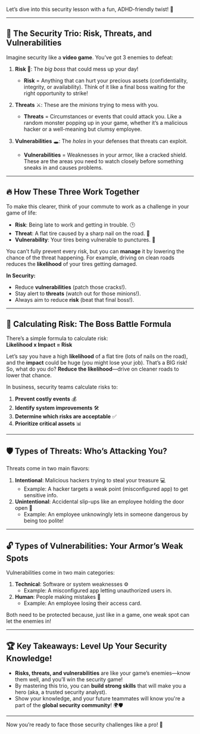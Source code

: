 Let’s dive into this security lesson with a fun, ADHD-friendly twist! 🚀

---

## 🎯 **The Security Trio: Risk, Threats, and Vulnerabilities**  

Imagine security like a **video game**. You’ve got 3 enemies to defeat:

1. **Risk** 🛑: The *big boss* that could mess up your day!  
   - **Risk** = Anything that can hurt your precious assets (confidentiality, integrity, or availability). Think of it like a final boss waiting for the right opportunity to strike!

2. **Threats** ⚔️: These are the *minions* trying to mess with you.  
   - **Threats** = Circumstances or events that could attack you. Like a random monster popping up in your game, whether it’s a malicious hacker or a well-meaning but clumsy employee.

3. **Vulnerabilities** 🕳: The *holes* in your defenses that threats can exploit.  
   - **Vulnerabilities** = Weaknesses in your armor, like a cracked shield. These are the areas you need to watch closely before something sneaks in and causes problems.

---

## 🔥 **How These Three Work Together**  
To make this clearer, think of your commute to work as a challenge in your game of life:  

- **Risk**: Being late to work and getting in trouble. 🕒  
- **Threat**: A flat tire caused by a sharp nail on the road. 🔩  
- **Vulnerability**: Your tires being vulnerable to punctures. 🛞  

You can’t fully prevent every risk, but you can **manage** it by lowering the chance of the threat happening. For example, driving on clean roads reduces the **likelihood** of your tires getting damaged.

**In Security:**  
- Reduce **vulnerabilities** (patch those cracks!).  
- Stay alert to **threats** (watch out for those minions!).  
- Always aim to reduce **risk** (beat that final boss!).

---

## 🧠 **Calculating Risk: The Boss Battle Formula**  
There’s a simple formula to calculate risk:  
**Likelihood x Impact = Risk**  

Let’s say you have a high **likelihood** of a flat tire (lots of nails on the road), and the **impact** could be huge (you might lose your job). That’s a BIG risk! So, what do you do? **Reduce the likelihood**—drive on cleaner roads to lower that chance.

In business, security teams calculate risks to:  
1. **Prevent costly events** 💰  
2. **Identify system improvements** 🛠️  
3. **Determine which risks are acceptable** ✅  
4. **Prioritize critical assets** 📊

---

## 🛡️ **Types of Threats**: Who’s Attacking You?  
Threats come in two main flavors:

1. **Intentional**: Malicious hackers trying to steal your treasure 💻  
   - Example: A hacker targets a weak point (misconfigured app) to get sensitive info.  
2. **Unintentional**: Accidental slip-ups like an employee holding the door open 🚪  
   - Example: An employee unknowingly lets in someone dangerous by being too polite!

---

## 🔓 **Types of Vulnerabilities**: Your Armor’s Weak Spots  
Vulnerabilities come in two main categories:

1. **Technical**: Software or system weaknesses ⚙️  
   - Example: A misconfigured app letting unauthorized users in.  
2. **Human**: People making mistakes 🧍  
   - Example: An employee losing their access card.  

Both need to be protected because, just like in a game, one weak spot can let the enemies in!

---

## 🏆 **Key Takeaways**: Level Up Your Security Knowledge!  
- **Risks, threats, and vulnerabilities** are like your game’s enemies—know them well, and you’ll win the security game!  
- By mastering this trio, you can **build strong skills** that will make you a hero (aka, a trusted security analyst).  
- Show your knowledge, and your future teammates will know you're a part of the **global security community**! 🌍🛡️

---

Now you’re ready to face those security challenges like a pro! 👾